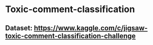 # Toxic-comment-classification
 ## Dataset: https://www.kaggle.com/c/jigsaw-toxic-comment-classification-challenge
